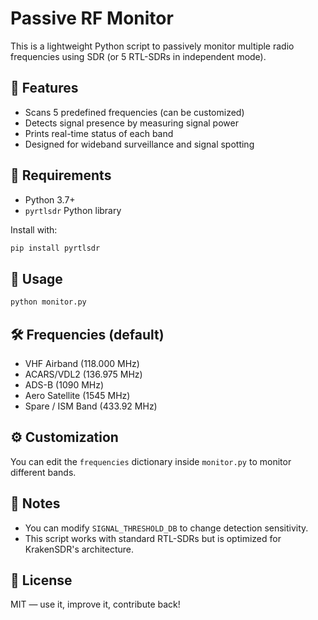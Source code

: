 # Passive RF Monitor

This is a lightweight Python script to passively monitor multiple radio frequencies using SDR (or 5 RTL-SDRs in independent mode).

## 📡 Features

- Scans 5 predefined frequencies (can be customized)
- Detects signal presence by measuring signal power
- Prints real-time status of each band
- Designed for wideband surveillance and signal spotting

## 🔧 Requirements

- Python 3.7+
- `pyrtlsdr` Python library

Install with:

```bash
pip install pyrtlsdr
```

## 🚀 Usage

```bash
python monitor.py
```

## 🛠 Frequencies (default)

- VHF Airband (118.000 MHz)
- ACARS/VDL2 (136.975 MHz)
- ADS-B (1090 MHz)
- Aero Satellite (1545 MHz)
- Spare / ISM Band (433.92 MHz)

## ⚙️ Customization

You can edit the `frequencies` dictionary inside `monitor.py` to monitor different bands.

## 📘 Notes

- You can modify `SIGNAL_THRESHOLD_DB` to change detection sensitivity.
- This script works with standard RTL-SDRs but is optimized for KrakenSDR's architecture.

## 👾 License

MIT — use it, improve it, contribute back!
